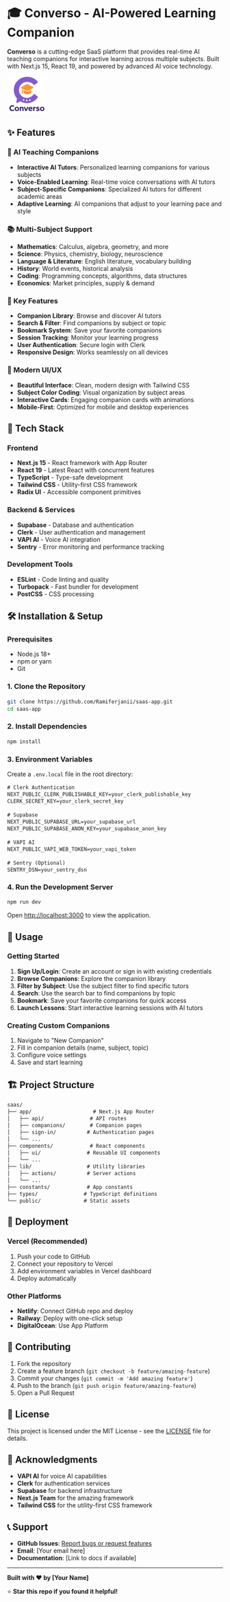 # 🎓 Converso - AI-Powered Learning Companion

**Converso** is a cutting-edge SaaS platform that provides real-time AI teaching companions for interactive learning across multiple subjects. Built with Next.js 15, React 19, and powered by advanced AI voice technology.

![Converso Logo](public/images/logo.svg)

## ✨ Features

### 🤖 AI Teaching Companions
- **Interactive AI Tutors**: Personalized learning companions for various subjects
- **Voice-Enabled Learning**: Real-time voice conversations with AI tutors
- **Subject-Specific Companions**: Specialized AI tutors for different academic areas
- **Adaptive Learning**: AI companions that adjust to your learning pace and style

### 📚 Multi-Subject Support
- **Mathematics**: Calculus, algebra, geometry, and more
- **Science**: Physics, chemistry, biology, neuroscience
- **Language & Literature**: English literature, vocabulary building
- **History**: World events, historical analysis
- **Coding**: Programming concepts, algorithms, data structures
- **Economics**: Market principles, supply & demand

### 🎯 Key Features
- **Companion Library**: Browse and discover AI tutors
- **Search & Filter**: Find companions by subject or topic
- **Bookmark System**: Save your favorite companions
- **Session Tracking**: Monitor your learning progress
- **User Authentication**: Secure login with Clerk
- **Responsive Design**: Works seamlessly on all devices

### 🎨 Modern UI/UX
- **Beautiful Interface**: Clean, modern design with Tailwind CSS
- **Subject Color Coding**: Visual organization by subject areas
- **Interactive Cards**: Engaging companion cards with animations
- **Mobile-First**: Optimized for mobile and desktop experiences

## 🚀 Tech Stack

### Frontend
- **Next.js 15** - React framework with App Router
- **React 19** - Latest React with concurrent features
- **TypeScript** - Type-safe development
- **Tailwind CSS** - Utility-first CSS framework
- **Radix UI** - Accessible component primitives

### Backend & Services
- **Supabase** - Database and authentication
- **Clerk** - User authentication and management
- **VAPI AI** - Voice AI integration
- **Sentry** - Error monitoring and performance tracking

### Development Tools
- **ESLint** - Code linting and quality
- **Turbopack** - Fast bundler for development
- **PostCSS** - CSS processing

## 🛠️ Installation & Setup

### Prerequisites
- Node.js 18+ 
- npm or yarn
- Git

### 1. Clone the Repository
```bash
git clone https://github.com/Ramiferjanii/saas-app.git
cd saas-app
```

### 2. Install Dependencies
```bash
npm install
```

### 3. Environment Variables
Create a `.env.local` file in the root directory:

```env
# Clerk Authentication
NEXT_PUBLIC_CLERK_PUBLISHABLE_KEY=your_clerk_publishable_key
CLERK_SECRET_KEY=your_clerk_secret_key

# Supabase
NEXT_PUBLIC_SUPABASE_URL=your_supabase_url
NEXT_PUBLIC_SUPABASE_ANON_KEY=your_supabase_anon_key

# VAPI AI
NEXT_PUBLIC_VAPI_WEB_TOKEN=your_vapi_token

# Sentry (Optional)
SENTRY_DSN=your_sentry_dsn
```

### 4. Run the Development Server
```bash
npm run dev
```

Open [http://localhost:3000](http://localhost:3000) to view the application.

## 📱 Usage

### Getting Started
1. **Sign Up/Login**: Create an account or sign in with existing credentials
2. **Browse Companions**: Explore the companion library
3. **Filter by Subject**: Use the subject filter to find specific tutors
4. **Search**: Use the search bar to find companions by topic
5. **Bookmark**: Save your favorite companions for quick access
6. **Launch Lessons**: Start interactive learning sessions with AI tutors

### Creating Custom Companions
1. Navigate to "New Companion"
2. Fill in companion details (name, subject, topic)
3. Configure voice settings
4. Save and start learning

## 🏗️ Project Structure

```
saas/
├── app/                    # Next.js App Router
│   ├── api/               # API routes
│   ├── companions/        # Companion pages
│   ├── sign-in/          # Authentication pages
│   └── ...
├── components/            # React components
│   ├── ui/               # Reusable UI components
│   └── ...
├── lib/                  # Utility libraries
│   ├── actions/          # Server actions
│   └── ...
├── constants/            # App constants
├── types/               # TypeScript definitions
└── public/              # Static assets
```

## 🚀 Deployment

### Vercel (Recommended)
1. Push your code to GitHub
2. Connect your repository to Vercel
3. Add environment variables in Vercel dashboard
4. Deploy automatically

### Other Platforms
- **Netlify**: Connect GitHub repo and deploy
- **Railway**: Deploy with one-click setup
- **DigitalOcean**: Use App Platform

## 🤝 Contributing

1. Fork the repository
2. Create a feature branch (`git checkout -b feature/amazing-feature`)
3. Commit your changes (`git commit -m 'Add amazing feature'`)
4. Push to the branch (`git push origin feature/amazing-feature`)
5. Open a Pull Request

## 📄 License

This project is licensed under the MIT License - see the [LICENSE](LICENSE) file for details.

## 🙏 Acknowledgments

- **VAPI AI** for voice AI capabilities
- **Clerk** for authentication services
- **Supabase** for backend infrastructure
- **Next.js Team** for the amazing framework
- **Tailwind CSS** for the utility-first CSS framework

## 📞 Support

- **GitHub Issues**: [Report bugs or request features](https://github.com/Ramiferjanii/saas-app/issues)
- **Email**: [Your email here]
- **Documentation**: [Link to docs if available]

---

**Built with ❤️ by [Your Name]**

⭐ **Star this repo if you found it helpful!**